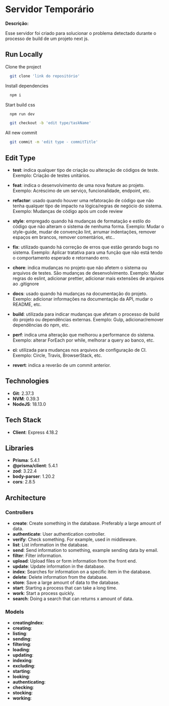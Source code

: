 # Servidor Temporário

**Descrição:**

Esse servidor foi criado para solucionar o problema detectado durante o processo de build de um projeto next js.

## Run Locally

Clone the project

```bash
  git clone 'link do repositório'
```

Install dependencies

```bash
  npm i
```

Start build css

```bash
  npm run dev
```

```bash
  git checkout -b 'edit type/taskName'
```

All new commit

```bash
  git commit -m 'edit type - commitTitle'
```

## Edit Type

- **test**: indica qualquer tipo de criação ou alteração de códigos de teste. Exemplo: Criação de testes unitários.

- **feat**: indica o desenvolvimento de uma nova feature ao projeto. Exemplo: Acréscimo de um serviço, funcionalidade, endpoint, etc.
- **refactor**: usado quando houver uma refatoração de código que não tenha qualquer tipo de impacto na lógica/regras de negócio do sistema. Exemplo: Mudanças de código após um code review
- **style**: empregado quando há mudanças de formatação e estilo do código que não alteram o sistema de nenhuma forma.
Exemplo: Mudar o style-guide, mudar de convenção lint, arrumar indentações, remover espaços em brancos, remover comentários, etc..
- **fix**: utilizado quando há correção de erros que estão gerando bugs no sistema.
Exemplo: Aplicar tratativa para uma função que não está tendo o comportamento esperado e retornando erro.
- **chore**: indica mudanças no projeto que não afetem o sistema ou arquivos de testes. São mudanças de desenvolvimento.
Exemplo: Mudar regras do eslint, adicionar prettier, adicionar mais extensões de arquivos ao .gitignore
- **docs**: usado quando há mudanças na documentação do projeto.
Exemplo: adicionar informações na documentação da API, mudar o README, etc.
- **build**: utilizada para indicar mudanças que afetam o processo de build do projeto ou dependências externas.
Exemplo: Gulp, adicionar/remover dependências do npm, etc.
- **perf**: indica uma alteração que melhorou a performance do sistema.
Exemplo: alterar ForEach por while, melhorar a query ao banco, etc.
- **ci**: utilizada para mudanças nos arquivos de configuração de CI.
Exemplo: Circle, Travis, BrowserStack, etc.
- **revert**: indica a reverão de um commit anterior.

## Technologies

- **Git**: 2.37.3
- **NVM**: 0.39.3
- **NodeJS**: 18.13.0

## Tech Stack

- **Client**: Express 4.18.2

## Libraries

- **Prisma**: 5.4.1
- **@prisma/client**: 5.4.1
- **zod**: 3.22.4
- **body-parser**: 1.20.2
- **cors**: 2.8.5

## Architecture

### Controllers

- **create**: Create something in the database. Preferably a large amount of data.
- **authenticate**: User authentication controller.
- **verify**: Check something. For example, used in middleware.
- **list**: List information in the database.
- **send**: Send information to something, example sending data by email.
- **filter**: Filter information.
- **upload**: Upload files or form information from the front end.
- **update**: Update information in the database.
- **index**: Searches for information on a specific item in the database.
- **delete**: Delete information from the database.
- **store**: Save a large amount of data to the database.
- **start**: Starting a process that can take a long time.
- **work**: Start a process quickly.
- **search**: Doing a search that can returns x amount of data.

### Models

- **creatingIndex**: 
- **creating**:
- **listing**: 
- **sending**: 
- **filtering**: 
- **loading**: 
- **updating**: 
- **indexing**: 
- **excluding**: 
- **starting**: 
- **looking**: 
- **authenticating**: 
- **checking**: 
- **stocking**: 
- **working**:
